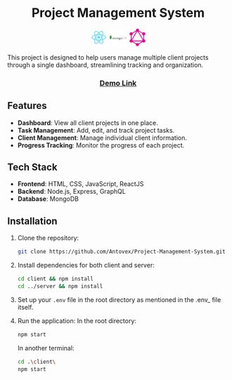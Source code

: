 <h1 align="center">Project Management System</h1>

<p align="center">
  <img src="https://raw.githubusercontent.com/github/explore/main/topics/react/react.png" alt="React" width="40" height="40"/>
  <img src="https://raw.githubusercontent.com/github/explore/main/topics/mongodb/mongodb.png" alt="MongoDB" width="40" height="40"/>
  <img src="https://raw.githubusercontent.com/github/explore/main/topics/graphql/graphql.png" alt="GraphQL" width="40" height="40"/>
</p>

This project is designed to help users manage multiple client projects through a single dashboard, streamlining tracking and organization.

<h3 align="center"> <a href="https://antovex.github.io/projectmgmtfe/">Demo Link</a> </h2>

## Features

- **Dashboard**: View all client projects in one place.
- **Task Management**: Add, edit, and track project tasks.
- **Client Management**: Manage individual client information.
- **Progress Tracking**: Monitor the progress of each project.
  
## Tech Stack

- **Frontend**: HTML, CSS, JavaScript, ReactJS
- **Backend**: Node.js, Express, GraphQL
- **Database**: MongoDB

## Installation

1. Clone the repository:
   ```bash
   git clone https://github.com/Antovex/Project-Management-System.git
   ```
2. Install dependencies for both client and server:
   ```bash
   cd client && npm install
   cd ../server && npm install
   ```

3. Set up your `.env` file in the root directory as mentioned in the .env_ file itself.

4. Run the application:
   In the root directory:
   ```bash
   npm start
   ```
   In another terminal:
   ```bash
   cd .\client\
   npm start
   ```
